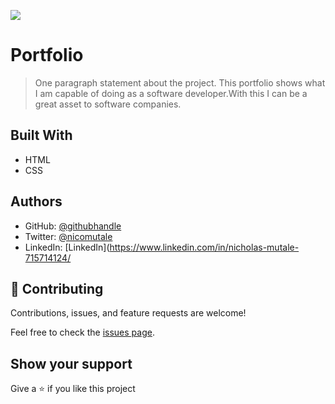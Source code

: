 ![](https://img.shields.io/badge/Microverse-blueviolet)

# Portfolio

> One paragraph statement about the project.
This portfolio shows what I am capable of doing as a software developer.With this I can be a  great asset to software companies.

## Built With

- HTML
- CSS

## Authors

- GitHub: [@githubhandle](https://github.com/Mutalenic)
- Twitter: [@nicomutale](https://twitter.com/nicomutale)
- LinkedIn: [LinkedIn](https://www.linkedin.com/in/nicholas-mutale-715714124/

## 🤝 Contributing

Contributions, issues, and feature requests are welcome!

Feel free to check the [issues page](https://github.com/Mutalenic/Portfolio/issues).

## Show your support

Give a ⭐️ if you like this project